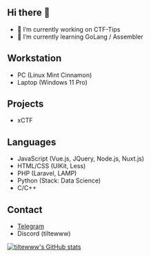 ## Hi there 👋
- 🔭 I’m currently working on CTF-Tips
- 🌱 I’m currently learning GoLang / Assembler 

## Workstation 
- PC (Linux Mint Cinnamon)
- Laptop (Windows 11 Pro)
  
## Projects
- xCTF

## Languages
- JavaScript (Vue.js, JQuery, Node.js, Nuxt.js)
- HTML/CSS (UIKit, Less)
- PHP (Laravel, LAMP)
- Python (Stack: Data Science)
- C/C++

## Contact 
- [Telegram](https://t.me/hllwrldb)
- Discord (tiltewww)
  
[![tiltewww's GitHub stats](https://github-readme-stats.vercel.app/api?username=tiltewww)](https://github.com/anuraghazra/github-readme-stats)

